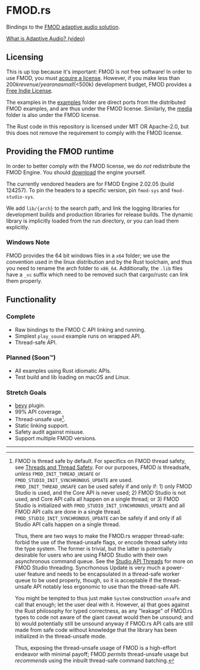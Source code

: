 # FMOD.rs

Bindings to the [FMOD adaptive audio solution](https://fmod.com/).

[What is Adaptive Audio? (video)](https://youtu.be/p-FLWabby4Y)

## Licensing

This is up top because it's important: FMOD is _not_ free software! In order to
use FMOD, you must [acquire a license](https://www.fmod.com/sales). However, if
you make less than $200k revenue/year on a small (<$500k) development budget,
FMOD provides a [Free Indie License](https://www.fmod.com/sales#indie-note).

The examples in the [examples](examples) folder are direct ports from the
distributed FMOD examples, and are thus under the FMOD license. Similarly,
the [media](media) folder is also under the FMOD license.

The Rust code in this repository is licensed under MIT OR Apache-2.0, but this
does not remove the requirement to comply with the FMOD license.

<!-- Commented until the sponsor tier goes public with FMOD.rs publish
Using these bindings is free under these licenses. However, if you do pay for
an FMOD license, you are encouraged to [tip the developer][tip]. This helps pay
for future support of FMOD.rs, gets you a proper commercial license without
attribution requirement, and earns you prioritized private support for a year.

[tip]: https://github.com/sponsors/CAD97/sponsorships?sponsor=CAD97&tier_id=NNNNNN
-->

## Providing the FMOD runtime

In order to better comply with the FMOD license, we do _not_ redistribute the
FMOD Engine. You should [download](https://www.fmod.com/download#fmodengine)
the engine yourself.

The currently vendored headers are for FMOD Engine 2.02.05 (build 124257). To
pin the headers to a specific version, pin `fmod-sys` and `fmod-studio-sys`.

We add `lib/{arch}` to the search path, and link the logging libraries for
development builds and production libraries for release builds. The dynamic
library is implicitly loaded from the run directory, or you can load them
explicitly.

### Windows Note

FMOD provides the 64 bit windows files in a `x64` folder; we use the convention
used in the linux distribution and by the Rust toolchain, and thus you need to
rename the arch folder to `x86_64`. Additionally, the `.lib` files have a `_vc`
suffix which need to be removed such that cargo/rustc can link them properly.

## Functionality

### Complete

- Raw bindings to the FMOD C API linking and running.
- Simplest `play_sound` example runs on wrapped API.
- Thread-safe API.

### Planned (Soon™)

- All examples using Rust idiomatic APIs.
- Test build and lib loading on macOS and Linux.

### Stretch Goals

- [bevy](https://bevyengine.org/) plugin.
- 99% API coverage.
- Thread-unsafe use[^1].
- Static linking support.
- Safety audit against misuse.
- Support multiple FMOD versions.

-----

[^1]: FMOD is thread safe by default. For specifics on FMOD thread safety, see
[Threads and Thread Safety]. For our purposes, FMOD _is_ threadsafe, _unless_
`FMOD_INIT_THREAD_UNSAFE` or `FMOD_STUDIO_INIT_SYNCHRONOUS_UPDATE` are used.
`FMOD_INIT_THREAD_UNSAFE` can be used safely if and only if: 1) only FMOD Studio
is used, and the Core API is never used; 2) FMOD Studio is not used, and Core
API calls all happen on a single thread; or 3) FMOD Studio is initialized with
`FMOD_STUDIO_INIT_SYNCHRONOUS_UPDATE` and all FMOD API calls are done in a
single thread. `FMOD_STUDIO_INIT_SYNCHRONOUS_UPDATE` can be safely if and only
if all Studio API calls happen on a single thread.<p>Thus, there are two ways to
make the FMOD.rs wrapper thread-safe: forbid the use of the thread-unsafe flags,
or encode thread safety into the type system. The former is trivial, but the
latter is potentially desirable for users who are using FMOD Studio with their
own asynchronous command queue. See the [Studio API Threads] for more on FMOD
Studio threading. Syncrhonous Update is very much a power-user feature and needs
to be encapsulated in a thread-safe worker queue to be used properly, though, so
it is acceptable if the thread-unsafe API notably less ergonomic to use than the
thread-safe API.<p>You might be tempted to thus just make `System` construction
`unsafe` and call that enough; let the user deal with it. However, a) that goes
against the Rust philosophy for typed correctness, as any "leakage" of FMOD.rs
types to code not aware of the giant caveat would then be unsound; and b) would
potentially still be unsound anyway if FMOD.rs API calls are still made from
safe code without knowledge that the library has been initialized in the
thread-unsafe mode.<p>Thus, exposing the thread-unsafe usage of FMOD is a
high-effort endeavor with minimal payoff; FMOD _permits_ thread-unsafe usage but
_recommends_ using the inbuilt thread-safe command batching.

[Studio API Threads]: https://fmod.com/resources/documentation-api?version=2.02&page=white-papers-studio-threads.html
[Threads and Thread Safety]: https://fmod.com/resources/documentation-api?version=2.02&page=white-papers-threads.html

